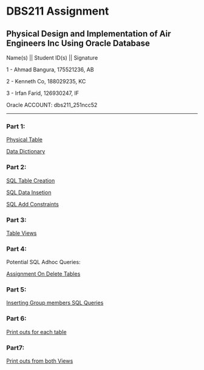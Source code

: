 # DBS211 Assignment
## Physical Design and Implementation of Air Engineers Inc Using Oracle Database

Name(s) || Student ID(s) || Signature 
 
1 - Ahmad Bangura, 175521236, AB

2 - Kenneth Co, 188029235, KC 

3 - Irfan Farid, 126930247, IF 
 
Oracle ACCOUNT:  dbs211_251ncc52  
_______
### Part 1:

[Physical Table](PhysicalTableDesign.csv)

[Data Dictionary](DataDictionary.csv)

### Part 2:

[SQL Table Creation](AssignmentSqlCode.sql)

[SQL Data Insetion](AssignmentData.sql)

[SQL Add Constraints](AssignmentConstraints.sql)

### Part 3:

[Table Views](Views.sql)

### Part 4:

Potential SQL Adhoc Queries:

[Assignment On Delete Tables](assignmentOnDelete.sql)

### Part 5:

[Inserting Group members SQL Queries](GroupData.sql)

### Part 6:

[Print outs for each table](SelectAndDrop.sql)

### Part7:

[Print outs from both Views](PrintView.sql)
